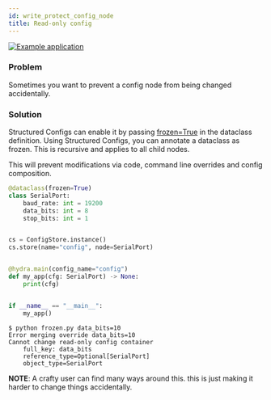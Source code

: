 ```yaml
---
id: write_protect_config_node
title: Read-only config
---
```

[![Example application](https://img.shields.io/badge/-Example%20application-informational)](https://github.com/facebookresearch/hydra/tree/1.0_branch/examples/patterns/write_protect_config_node)
### Problem
Sometimes you want to prevent a config node from being changed accidentally.

### Solution
Structured Configs can enable it by passing [frozen=True](https://omegaconf.readthedocs.io/en/latest/structured_config.html#frozen) in the dataclass definition.
Using Structured Configs, you can annotate a dataclass as frozen. This is recursive and applies to all child nodes.

This will prevent modifications via code, command line overrides and config composition.

<div className="row">
<div className="col col--6">

```python title="frozen.py" {1}
@dataclass(frozen=True)
class SerialPort:
    baud_rate: int = 19200
    data_bits: int = 8
    stop_bits: int = 1


cs = ConfigStore.instance()
cs.store(name="config", node=SerialPort)


@hydra.main(config_name="config")
def my_app(cfg: SerialPort) -> None:
    print(cfg)


if __name__ == "__main__":
    my_app()
```
</div><div className="col  col--6">

```shell script title="Output"
$ python frozen.py data_bits=10
Error merging override data_bits=10
Cannot change read-only config container
    full_key: data_bits
    reference_type=Optional[SerialPort]
    object_type=SerialPort
```
</div></div>

<div class="alert alert--warning" role="alert">
<strong>NOTE</strong>:
A crafty user can find many ways around this. this is just making it harder to change things accidentally.
</div>

